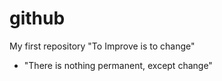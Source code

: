 # github
My first repository 
"To Improve is to change"
- "There is nothing permanent, except change"
